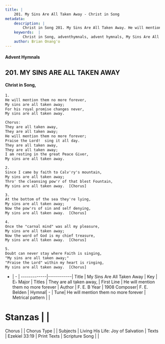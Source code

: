 ```yaml
---
title: |
    201. My Sins Are All Taken Away - Christ in Song
metadata:
    description: |
        Christ in Song 201. My Sins Are All Taken Away. He will mention them no more forever, My sins are all taken away; For his royal promise changes never, My sins are all taken away. Chorus: They are all taken away, They are all taken away; He will mention them no more forever; Praise the Lord!  sing it all day. They are all taken away, They are all taken away; I am resting in the great Peace Giver,  My sins are all taken away.
    keywords:  |
        Christ in Song, adventhymnals, advent hymnals, My Sins Are All Taken Away, He will mention them no more forever. They are all taken away,
    author: Brian Onang'o
---
```


#### Advent Hymnals
## 201. MY SINS ARE ALL TAKEN AWAY
####  Christ in Song,

```txt
1.
He will mention them no more forever,
My sins are all taken away;
For his royal promise changes never,
My sins are all taken away.

Chorus:
They are all taken away,
They are all taken away;
He will mention them no more forever;
Praise the Lord!  sing it all day.
They are all taken away,
They are all taken away;
I am resting in the great Peace Giver, 
My sins are all taken away.

2.
Since I came by faith to Calv'ry's mountain,
My sins are all taken away;
Thro' the cleansing pow'r of that blest Fountain,
My sins are all taken away.  [Chorus]

3.
At the bottom of the sea they're lying,
My sins are all taken away;
Now the pow'rs of sin and self denying,
My sins are all taken away.  [Chorus]

4.
Once the "carnal mind" was all my pleasure,
My sins are all taken away;
Now the word of God is my chief treasure,
My sins are all taken away.  [Chorus]

5.
Doubt can never stay where Faith is singing,
"My sins are all taken away;"
"Praise the Lord" within my heart is ringing,
My sins are all taken away.  [Chorus]

```

- |   -  |
-------------|------------|
Title | My Sins Are All Taken Away |
Key | E♭ Major |
Titles | They are all taken away, |
First Line | He will mention them no more forever |
Author | F. E. B
Year | 1908
Composer| F. E. Belden |
Hymnal|  - |
Tune| He will mention them no more forever |
Metrical pattern | |
# Stanzas |  |
Chorus |  |
Chorus Type |  |
Subjects | Living His Life: Joy of Salvation |
Texts | Ezekiel 33:19 |
Print Texts | 
Scripture Song |  |
    
